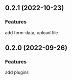 ## 0.2.1 (2022-10-23)

### Features

add form-data, upload file

## 0.2.0 (2022-09-26)

### Features

add plugins
